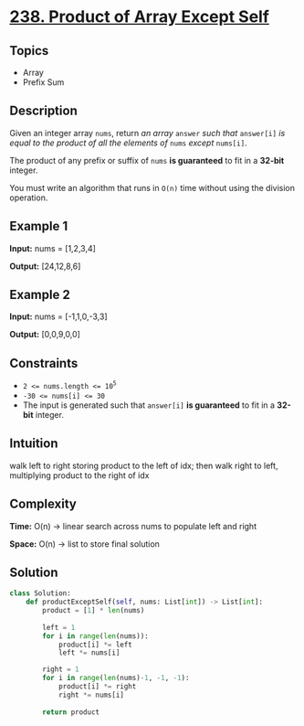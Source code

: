 # [238. Product of Array Except Self](https://leetcode.com/problems/product-of-array-except-self/description/)

## Topics
- Array
- Prefix Sum


## Description
Given an integer array `nums`, return *an array* `answer` *such that* `answer[i]` *is equal to the product of all the elements of* `nums` *except* `nums[i]`.

The product of any prefix or suffix of `nums` **is guaranteed** to fit in a **32-bit** integer.

You must write an algorithm that runs in `O(n)` time without using the division operation.

## Example 1
**Input:** nums = [1,2,3,4]

**Output:** [24,12,8,6]

## Example 2
**Input:** nums = [-1,1,0,-3,3]

**Output:** [0,0,9,0,0] 


## Constraints
- `2 <= nums.length <= 10`<sup>`5`</sup>
- `-30 <= nums[i] <= 30`
- The input is generated such that `answer[i]` **is guaranteed** to fit in a **32-bit** integer.


## Intuition
walk left to right storing product to the left of idx; then walk right to left, multiplying product to the right of idx

## Complexity 
**Time:** O(n) -> linear search across nums to populate left and right 

**Space:** O(n) -> list to store final solution

## Solution
```python
class Solution:
    def productExceptSelf(self, nums: List[int]) -> List[int]:
        product = [1] * len(nums)
        
        left = 1
        for i in range(len(nums)):
            product[i] *= left
            left *= nums[i]

        right = 1
        for i in range(len(nums)-1, -1, -1):
            product[i] *= right
            right *= nums[i]
        
        return product
    